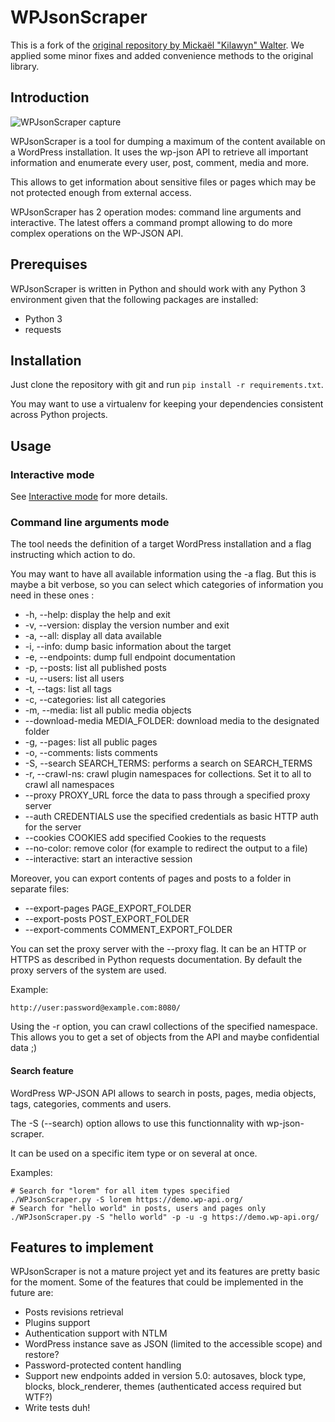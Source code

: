 # WPJsonScraper

This is a fork of the [original repository by Mickaël "Kilawyn" Walter](https://github.com/MickaelWalter/wp-json-scraper). We applied some minor fixes and added convenience methods to the original library.

## Introduction

![WPJsonScraper capture](doc/WPJsonScraperCapture.png)

WPJsonScraper is a tool for dumping a maximum of the content available on a
WordPress installation. It uses the wp-json API to retrieve all important
information and enumerate every user, post, comment, media and more.

This allows to get information about sensitive files or pages which may be not
protected enough from external access.

WPJsonScraper has 2 operation modes: command line arguments and interactive. 
The latest offers a command prompt allowing to do more complex operations on 
the WP-JSON API.

## Prerequises

WPJsonScraper is written in Python and should work with any Python 3
environment given that the following packages are installed:

* Python 3
* requests

## Installation

Just clone the repository with git and run `pip install -r requirements.txt`.

You may want to use a virtualenv for keeping your dependencies consistent across 
Python projects.

## Usage

### Interactive mode

See [Interactive mode](doc/Interactive.md) for more details.

### Command line arguments mode

The tool needs the definition of a target WordPress installation and a flag
instructing which action to do.

You may want to have all available information using the -a flag. But this is
maybe a bit verbose, so you can select which categories of information you need
in these ones :

* -h, --help: display the help and exit
* -v, --version: display the version number and exit
* -a, --all: display all data available
* -i, --info: dump basic information about the target
* -e, --endpoints: dump full endpoint documentation
* -p, --posts: list all published posts
* -u, --users: list all users
* -t, --tags: list all tags
* -c, --categories: list all categories
* -m, --media: list all public media objects
* --download-media MEDIA_FOLDER: download media to the designated folder
* -g, --pages: list all public pages
* -o, --comments: lists comments
* -S, --search SEARCH_TERMS: performs a search on SEARCH_TERMS
* -r, --crawl-ns: crawl plugin namespaces for collections. Set it to all to
crawl all namespaces
* --proxy PROXY_URL force the data to pass through a specified proxy server
* --auth CREDENTIALS use the specified credentials as basic HTTP auth for the
server
* --cookies COOKIES add specified Cookies to the requests
* --no-color: remove color (for example to redirect the output to a file)
* --interactive: start an interactive session

Moreover, you can export contents of pages and posts to a folder in separate
files:

* --export-pages PAGE_EXPORT_FOLDER
* --export-posts POST_EXPORT_FOLDER
* --export-comments COMMENT_EXPORT_FOLDER

You can set the proxy server with the --proxy flag. It can be an HTTP or HTTPS
as described in Python requests documentation. By default the proxy servers of
the system are used.

Example:

    http://user:password@example.com:8080/

Using the -r option, you can crawl collections of the specified namespace. This
allows you to get a set of objects from the API and maybe confidential data ;)

#### Search feature

WordPress WP-JSON API allows to search in posts, pages, media objects, tags, 
categories, comments and users.

The -S (--search) option allows to use this functionnality with 
wp-json-scraper.

It can be used on a specific item type or on several at once.

Examples:

    # Search for "lorem" for all item types specified
    ./WPJsonScraper.py -S lorem https://demo.wp-api.org/
    # Search for "hello world" in posts, users and pages only
    ./WPJsonScraper.py -S "hello world" -p -u -g https://demo.wp-api.org/

## Features to implement

WPJsonScraper is not a mature project yet and its features are pretty basic for
the moment. Some of the features that could be implemented in the future are:

* Posts revisions retrieval
* Plugins support
* Authentication support with NTLM
* WordPress instance save as JSON (limited to the accessible scope) and restore?
* Password-protected content handling
* Support new endpoints added in version 5.0: autosaves, block type, blocks, block_renderer, themes (authenticated access required but WTF?)
* Write tests duh!